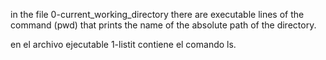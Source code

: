 in the file 0-current_working_directory there are executable lines of the command (pwd) that prints the name of the absolute path of the directory.

en el archivo ejecutable 1-listit contiene el comando ls.